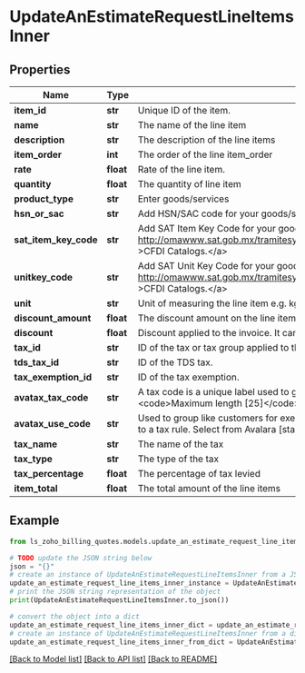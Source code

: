 # UpdateAnEstimateRequestLineItemsInner


## Properties

Name | Type | Description | Notes
------------ | ------------- | ------------- | -------------
**item_id** | **str** | Unique ID of the item. | 
**name** | **str** | The name of the line item | [optional] 
**description** | **str** | The description of the line items | [optional] 
**item_order** | **int** | The order of the line item_order | [optional] 
**rate** | **float** | Rate of the line item. | 
**quantity** | **float** | The quantity of line item | 
**product_type** | **str** | Enter goods/services | [optional] 
**hsn_or_sac** | **str** | Add HSN/SAC code for your goods/services | [optional] 
**sat_item_key_code** | **str** | Add SAT Item Key Code for your goods/services. Download the &lt;a href&#x3D; http://omawww.sat.gob.mx/tramitesyservicios/Paginas/documentos/catCFDI_V_4_07122022.xls  &gt;CFDI Catalogs.&lt;/a&gt; | [optional] 
**unitkey_code** | **str** | Add SAT Unit Key Code for your goods/services. Download the &lt;a href&#x3D; http://omawww.sat.gob.mx/tramitesyservicios/Paginas/documentos/catCFDI_V_4_07122022.xls  &gt;CFDI Catalogs.&lt;/a&gt; | [optional] 
**unit** | **str** | Unit of measuring the line item e.g. kgs, Nos. | [optional] 
**discount_amount** | **float** | The discount amount on the line item | [optional] 
**discount** | **float** | Discount applied to the invoice. It can be either in % or in amount. e.g. 12.5% or 190. | [optional] 
**tax_id** | **str** | ID of the tax or tax group applied to the quote | [optional] 
**tds_tax_id** | **str** | ID of the TDS tax. | [optional] 
**tax_exemption_id** | **str** | ID of the tax exemption. | [optional] 
**avatax_tax_code** | **str** | A tax code is a unique label used to group Items (products, services, or charges) together. &lt;code&gt;Maximum length [25]&lt;/code&gt; | [optional] 
**avatax_use_code** | **str** | Used to group like customers for exemption purposes. It is a custom value that links customers to a tax rule. Select from Avalara [standard codes][1] or enter a custom code. | [optional] 
**tax_name** | **str** | The name of the tax | [optional] 
**tax_type** | **str** | The type of the tax | [optional] 
**tax_percentage** | **float** | The  percentage of tax levied | [optional] 
**item_total** | **float** | The total amount of the line items | [optional] 

## Example

```python
from ls_zoho_billing_quotes.models.update_an_estimate_request_line_items_inner import UpdateAnEstimateRequestLineItemsInner

# TODO update the JSON string below
json = "{}"
# create an instance of UpdateAnEstimateRequestLineItemsInner from a JSON string
update_an_estimate_request_line_items_inner_instance = UpdateAnEstimateRequestLineItemsInner.from_json(json)
# print the JSON string representation of the object
print(UpdateAnEstimateRequestLineItemsInner.to_json())

# convert the object into a dict
update_an_estimate_request_line_items_inner_dict = update_an_estimate_request_line_items_inner_instance.to_dict()
# create an instance of UpdateAnEstimateRequestLineItemsInner from a dict
update_an_estimate_request_line_items_inner_from_dict = UpdateAnEstimateRequestLineItemsInner.from_dict(update_an_estimate_request_line_items_inner_dict)
```
[[Back to Model list]](../README.md#documentation-for-models) [[Back to API list]](../README.md#documentation-for-api-endpoints) [[Back to README]](../README.md)



